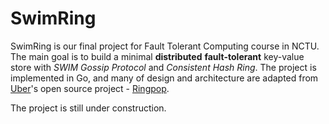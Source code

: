 SwimRing
========

SwimRing is our final project for Fault Tolerant Computing course in NCTU. The main goal is to build a minimal **distributed** **fault-tolerant** key-value store with *SWIM Gossip Protocol* and *Consistent Hash Ring*. The project is implemented in Go, and many of design and architecture are adapted from [Uber](http://www.uber.com)'s open source project - [Ringpop](https://github.com/uber/ringpop-go).

The project is still under construction.